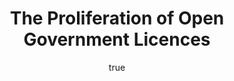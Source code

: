---
id: http://contentapi.theodi.org/the-proliferation-of-open-government-licences.json
web_url: http://theodi.org/blog/the-proliferation-of-open-government-licences
slug: the-proliferation-of-open-government-licences
title: The Proliferation of Open Government Licences
format: article
updated_at: '2015-09-11T10:52:58+01:00'
created_at: '2013-11-18T10:24:03+00:00'
tag_ids:
- blog
tags:
- id: http://contentapi.theodi.org/tags/articles/blog.json
  web_url: 
  title: Blog Post
  details:
    description: Blog Post
    short_description: 
    type: article
  content_with_tag:
    id: http://contentapi.theodi.org/with_tag.json?article=blog
    web_url: http://theodi.org/tags/blog
    slug: blog
  parent: 
related: []
details:
  need_id: ''
  business_proposition: false
  description: ''
  excerpt: As part of my work exploring compatibility between open data licences,
    I recently began looking at licences for government and public sector data. I
    was a little surprised to discover quite how many different licences and licence
    variants have been created.
  language: en
  need_extended_font: false
  url: ''
  content: |
    <p>As part of my work exploring <a rel="external" href="http://theodi.org/blog/exploring-compatibility-between-data-licences">compatibility between open data licences</a>, I recently began looking at licences for government and public sector data. I was a little surprised to discover quite how many different licences and licence variants have been created.</p>

    <h2>UK Open Government Licences</h2>

    <p>The UK Open Government Licence (UK-OGL) is now used to support the publication of the majority of public sector open data in the UK. Based on feedback from the community, the original version of the licence (<a rel="external" href="http://www.nationalarchives.gov.uk/doc/open-government-licence/version/1/">UK-OGL-1.0</a>) has been updated to version 2 (<a rel="external" href="http://www.nationalarchives.gov.uk/doc/open-government-licence/version/2/">UK-OGL-2.0</a>) which, among other improvements, clarifies its compatibility with the Creative Commons Attribution licence.</p>

    <p>But not all public sector data in the UK uses this licence. The Ordnance Survey have their own <a rel="external" href="https://www.ordnancesurvey.co.uk/docs/licences/os-opendata-licence.pdf">OS Open Data Licence</a> that is derived from the Open Government Licence. Originally based on version 1, it was recently updated to version 2. The licence adds some guidance on attribution and a clause on sub-licensing. But it is <a rel="external" href="http://lists.okfn.org/pipermail/od-discuss/2013-July/000549.html">unclear what this clause actually covers</a>.</p>

    <p>Natural England also use variants of both the Open Government and OS Open Data Licences. Their simplest licence, <a rel="external" href="http://www.naturalengland.org.uk/Images/open-government-licence-NE_tcm6-30744.pdf">NE-OGL</a> is based on UK-OGL Version 1 but adds an attribution statement. Other versions of their licences, <a rel="external" href="http://www.naturalengland.org.uk/Images/licence-ne-os-lnr_tcm6-33088.pdf">NE-OS</a> and <a rel="external" href="http://www.naturalengland.org.uk/Images/open-government-licence-NE-OS_tcm6-30743.pdf">NE-OS-LNR</a> are variations of the first version of the OS Open Data licence. They both have slightly different attribution statements and the same sub-licensing clause.</p>

    <p><strong>Note: a previous version of this post wrongly suggested that the Natural England licences were versions of the same licence, when in fact they are different licences used for different types of datasets. See comments for discussion.</strong></p>

    <p>Data publishers have also created other &ldquo;anonymous&rdquo; copies of the UK-OGL by copying the text of the licence to the terms and conditions page of their website. See, for example, <a rel="external" href="http://tunbridgewellsmuseum.info/default.aspx?page=4370">Tunbridge Wells Borough Council</a> and the <a rel="external" href="http://www.hscic.gov.uk/terms-and-conditions">Health &amp; Social Care Information Centre</a> (HSCIC). In both cases those pages include a full copy of the text of UK-OGL Version 1, although you&rsquo;d have to read through it in detail to confirm that. In fact the HSCIC have modified the licence to include their own attribution statement. </p>

    <p>To add a little more confusion, the references to the original copy of the licence on those pages use a URL that automatically redirects to the latest version of UK-OGL (Version 2), not the version they&rsquo;ve chosen to apply (Version 1). It would have been more useful to have simply linked to the original licence text.</p>

    <h2>Canadian Open Government Licences</h2>

    <p>The UK Open Government Licence has also been used as a basis for creating licences in other jurisdictions, most notably in Canada. Unfortunately this has lead to the creation of yet more variants. </p>

    <p>The <a rel="external" href="http://clipol.org/">CIPPIC Licensing Information Project for Open Licences</a> has some great tools for exploring open licences, including tools for visualising relationships between licences and comparing their text. </p>

    <p>For example, here is a diagram that shows <a rel="external" href="http://clipol.org/licences/94?tab=licence_comparison">some of the family of licences derived from the UK-OGL</a>. Some of these are derived from Version 1 whilst others are derived from Version 2. </p>

    <p>Canada also has a whole other family of licences used in various city data portals. The &ldquo;<a rel="external" href="http://clipol.org/licences/16?tab=licence_comparison">G4 Canada family</a>&rdquo; consists of a number of variants of a core licence originally created by Vancouver.</p>

    <p>A <a rel="external" href="http://blog.opennorth.ca/2012/09/19/lessons-from-represent-licenses/">review of the creation and spread of the G4 licenses</a> suggests that some cities are moving towards adopting variants of the UK-OGL.</p>

    <p>For example <a rel="external" href="https://www1.toronto.ca/wps/portal/contentonly?vgnextoid=4a37e03bb8d1e310VgnVCM10000071d60f89RCRD0">the Toronto licence</a> is a variant of the Ontario licence, but notes that:</p>

    <blockquote>
      <p>The only substantive changes in this licence are to replace direct references to the Province of Ontario with the City of Toronto and the inclusion of a provision for the Ontario Personal Health Information Protection Act, 2004.</p>
    </blockquote>

    <p>The <a rel="external" href="http://www.countygp.ab.ca/EN/main/community/maps-gis/open-data/open-data-licence.html">County of Grande Prairie license</a> explains that:</p>

    <blockquote>
      <p>The only substantive changes in this licence are to replace direct references to the Province of Alberta with the County of Grande Prairie.</p>
    </blockquote>

    <p>Creating a new licence simply to add some branding seems entirely unnecessary. Updating a licence to include references to local legislation may be reasonable, but is still arguably unnecessary: regardless of the licence text you still need to conform to local laws, e.g. on data protection. An open data licence can&rsquo;t give you a pass to ignore relevant legislation. It&rsquo;s debatable whether the best place to include references to such legislation is in the licence text or in supporting documentation.</p>

    <h1>Curbing License Proliferation</h1>

    <p>Clearly there are some repeated patterns here. Standard licences are being forked and possibly modified text is being copied around for various reasons, including:</p>

    <ul>
      <li>to replace generic attribution requirements with a specific attribution statement desired by the publisher</li>
      <li>to localise the licence to refer to local legislation</li>
      <li>to add branding, e.g. logos and names of cities or jurisdictions</li>
    </ul>

    <p>This is all adding largely unnecessary overhead for data consumers who need to understand whether any of these changes are relevant, often by reviewing the licence text. Licence proliferation adds complexity for re-users, especially if <a rel="external" href="https://github.com/theodi/open-data-licensing/blob/master/guides/licence-compatibility.md">licences may be incompatible</a>. </p>

    <p>Open source software also suffers from a proliferation of licences, but these tend to be completely independent licences. There&rsquo;s a danger that the open data community might end up in a worse situation with dozens of slightly different licences based on slightly different versions of a few core licences. </p>

    <p>Needless proliferation doesn&rsquo;t help anyone. Now would be a good time for the community to provide feedback to publishers to try and curb further proliferation. It would be far better if data publishers were to:</p>

    <ol>
      <li><strong>provide a clear stable link to a standard (country-level) licence</strong>, not complete copies of licences</li>
      <li>clearly <strong>indicate which version of a licence they are using</strong>, or note that they are intentionally tracking the latest version</li>
      <li><strong>supplement links with guidance on the context for data re-use</strong>, specifically their preferred attribution statement and pointers to relevant legislation</li>
    </ol>

    <p>The ODI has already published some guidance for publishers on <a rel="external" href="https://github.com/theodi/open-data-licensing/blob/master/guides/publisher-guide.md">how to publish rights statements in a clear, machine-readable format</a>. </p>

    <p>If a custom licence is deemed to be necessary then this should have:</p>

    <ol>
      <li>a stable URL for each version of the licence, and a pointer to the latest version of the document</li>
      <li>a clear indication of the version of the document, e.g. a version number or publication date, in the body of the licence</li>
      <li>a statement about compatibility of the licence with common standard licences</li>
    </ol>

    <p>Obviously, custom licences should conform to the <a rel="external" href="http://opendefinition.org/okd/">open definition</a> and ideally be passed through the <a rel="external" href="http://opendefinition.org/licenses/process/">licence approval process</a>.</p>

    <p>The above recommendations would help stop some of the anti-patterns that are leading to licence proliferation and help the community clearly understand how data can be re-used.</p>
  media_enquiries_name: ''
  media_enquiries_email: ''
  media_enquiries_telephone: ''
  alternative_title: ''
  organizations: []
  author:
    name: Leigh Dodds
    slug: leigh-dodds
    web_url: http://theodi.org/team/leigh-dodds
    tag_ids:
    - team
    - rnd-programme
    - staff
  nodes: []
author:
  name: Leigh Dodds
  slug: leigh-dodds
  web_url: http://theodi.org/team/leigh-dodds
  tag_ids:
  - team
  - rnd-programme
  - staff
nodes: []
organizations: []
related_external_links: []
---
